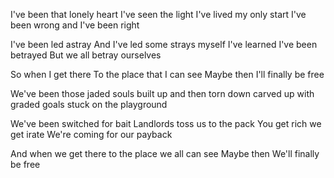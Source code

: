 I've been that lonely heart
I've seen the light
I've lived my only start
I've been wrong and I've been right

I've been led astray
And I've led some strays myself
I've learned I've been betrayed
But we all betray ourselves

So when I get there
To the place that I can see
Maybe then
I'll finally be free

We've been those jaded souls
built up and then torn down
carved up with graded goals
stuck on the playground

We've been switched for bait
Landlords toss us to the pack
You get rich we get irate
We're coming for our payback

And when we get there
to the place we all can see
Maybe then
We'll finally be free
